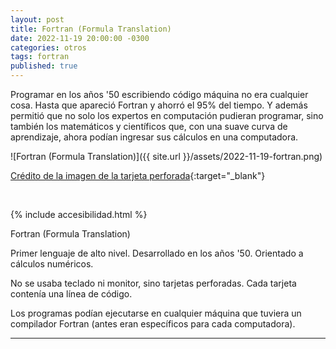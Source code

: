 ```yaml
---
layout: post
title: Fortran (Formula Translation)
date: 2022-11-19 20:00:00 -0300
categories: otros
tags: fortran
published: true
---
```


Programar en los años '50 escribiendo código máquina no era cualquier cosa. Hasta que apareció Fortran y ahorró el 95% del tiempo. Y además permitió que no solo los expertos en computación pudieran programar, sino también los matemáticos y científicos que, con una suave curva de aprendizaje, ahora podían ingresar sus cálculos en una computadora.


![Fortran (Formula Translation)]({{ site.url }}/assets/2022-11-19-fortran.png)

[Crédito de la imagen de la tarjeta perforada](https://commons.wikimedia.org/wiki/File:Punch_card_Fortran_Uni_Stuttgart_%283%29.jpg){:target="_blank"}

&nbsp;

{% include accesibilidad.html %}

Fortran (Formula Translation)

Primer lenguaje de alto nivel. Desarrollado en los años '50. Orientado a cálculos numéricos.

No se usaba teclado ni monitor, sino tarjetas perforadas. Cada tarjeta contenía una línea de código.

Los programas podían ejecutarse en cualquier máquina que tuviera un compilador Fortran (antes eran específicos para cada computadora).

</div></details>




<hr />
